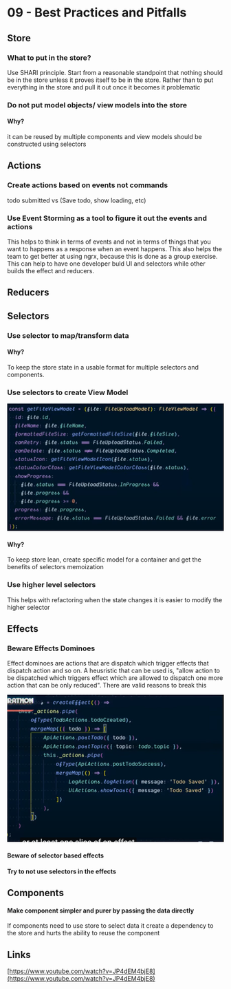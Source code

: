 # 09 - Best Practices and Pitfalls

## Store

### What to put in the store?

Use SHARI principle. Start from a reasonable standpoint that nothing should be in the store unless it proves itself to be in the store. Rather than to put everything in the store and pull it out once it becomes it problematic

### Do not put model objects/ view models into the store

#### Why? 

it can be reused by multiple components and view models should be constructed using selectors

## Actions

### Create actions based on events not commands

todo submitted vs \(Save todo, show loading, etc\)

### Use Event Storming as a tool to figure it out the events and actions

This helps to think in terms of events and not in terms of things that you want to happens as a response when an event happens. This also helps the team to get better at using ngrx, because this is done as a group exercise. This can help to have one developer buld UI and selectors while  other builds the effect and reducers.



## Reducers





## Selectors

### Use selector to map/transform data

#### Why?

To keep the store state in a usable format for multiple selectors and components.

### Use selectors to create View Model

![](../.gitbook/assets/image%20%2829%29.png)

#### Why?

To keep store lean, create specific model for a container and get the benefits of selectors memoization

### **Use higher level selectors**

This helps with refactoring when the state changes it is easier to modify the higher selector

## Effects

### Beware Effects Dominoes

Effect dominoes are actions that are dispatch which trigger effects that dispatch action and so on.  A  heusristic that can be used is, "allow action to be dispatched which triggers effect which are allowed to dispatch one more action that can be only reduced". There are valid reasons to break this  


![](../.gitbook/assets/image%20%2854%29.png)

#### Beware of selector based effects

#### Try to not use selectors in the effects

## Components

#### Make component simpler and purer by passing the data directly

If components need to use store to select data it create a dependency to the store and hurts the ability to reuse the component



## Links

[https://www.youtube.com/watch?v=JP4dEM4bjE8](https://www.youtube.com/watch?v=JP4dEM4bjE8)

